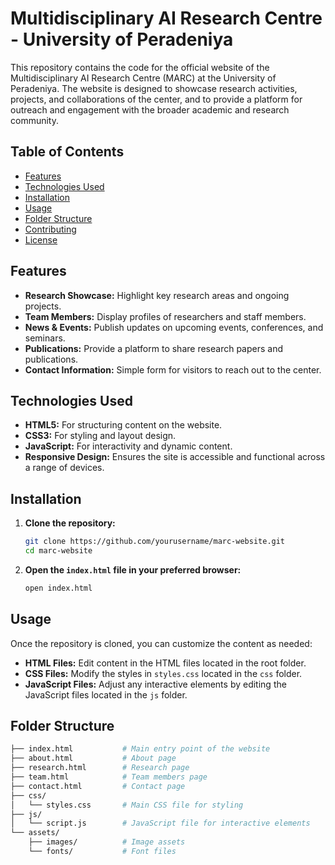 # Multidisciplinary AI Research Centre - University of Peradeniya

This repository contains the code for the official website of the Multidisciplinary AI Research Centre (MARC) at the University of Peradeniya. The website is designed to showcase research activities, projects, and collaborations of the center, and to provide a platform for outreach and engagement with the broader academic and research community.

## Table of Contents

- [Features](#features)
- [Technologies Used](#technologies-used)
- [Installation](#installation)
- [Usage](#usage)
- [Folder Structure](#folder-structure)
- [Contributing](#contributing)
- [License](#license)

## Features

- **Research Showcase:** Highlight key research areas and ongoing projects.
- **Team Members:** Display profiles of researchers and staff members.
- **News & Events:** Publish updates on upcoming events, conferences, and seminars.
- **Publications:** Provide a platform to share research papers and publications.
- **Contact Information:** Simple form for visitors to reach out to the center.

## Technologies Used

- **HTML5:**  For structuring content on the website.
- **CSS3:** For styling and layout design.
- **JavaScript:** For interactivity and dynamic content.
- **Responsive Design:** Ensures the site is accessible and functional across a range of devices.

## Installation

1. **Clone the repository:**

    ```bash
    git clone https://github.com/yourusername/marc-website.git
    cd marc-website
    ```

2. **Open the `index.html` file in your preferred browser:**

    ```bash
    open index.html
    ```

## Usage

Once the repository is cloned, you can customize the content as needed:

- **HTML Files:** Edit content in the HTML files located in the root folder.
- **CSS Files:** Modify the styles in `styles.css` located in the `css` folder.
- **JavaScript Files:** Adjust any interactive elements by editing the JavaScript files located in the `js` folder.

## Folder Structure

```bash
├── index.html           # Main entry point of the website
├── about.html           # About page
├── research.html        # Research page
├── team.html            # Team members page
├── contact.html         # Contact page
├── css/
│   └── styles.css       # Main CSS file for styling
├── js/
│   └── script.js        # JavaScript file for interactive elements
└── assets/
    ├── images/          # Image assets
    └── fonts/           # Font files
